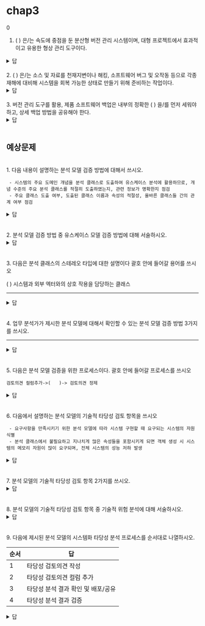 # chap3
0
<br>
1. (  ) 은/는 속도에 중점을 둔  분산형 버전 관리 시스템이며, 대형 프로젝트에서 효과적이고 유용한 형상 관리 도구이다.<br>
<details markdown="1">
<summary>답</summary>Git </details>
<br>
2. (  ) 은/는 소스 및 자료를 천재지변이나 해킹, 소프트웨어 버그 및 오작동 등으로 각종 재해에 대비해 시스템을 회복 가능한 상태로 만들기 위해 준비하는 작업이다.<br>
<details markdown="1">
<summary>답</summary>백업 </details>
<br>
3. 버전 관리 도구를 활용, 제품 소프트웨어 백업은 내부의 정확한 (  ) 을/를 먼저 세워야 하고, 상세 백업 방법을 공유해야 한다.<br>
<details markdown="1">
<summary>답</summary>백업 정책 </details>

<br>

## 예상문제

<br>
1. 다음 내용이 설명하는 분석 모델 검증 방법에 대해서 쓰시오.

```
 - 시스템의 주요 도메인 개념을 분석 클래스로 도출하여 유스케이스 분석에 활용하므로, 개념 수준의 주요 분석 클래스를 적절히 도출하였는지, 관련 정보가 명확한지 점검
 - 주요 클래스 도출 여부, 도출된 클래스 이름과 속성의 적절성, 올바른 클래스들 간의 관계 여부 점검
```

<details markdown="1">
<summary>답</summary>

------------------------------

개념 수준의 분석 클래스 검증 방법

------------------------------
</details>

<br>
<br>
2. 분석 모델 검증 방법 중 유스케이스 모델 검증 방법에 대해 서술하시오.

<details markdown="1">
<summary>답</summary>

------------------------------

유스케이스 모델 검증 방법은 시스템 기능에 대한 유스케이스 모형 상세화 수준 및 적정성 검증을 위해 액터, 유스케이스, 유스케이스 명세서를 점검하는 기법이다.

------------------------------
</details>

<br>
<br>
3. 다음은 분석 클래스의 스테레오 타입에 대한 설명이다 괄호 안에 들어갈 용어를 쓰시오

 ( ) 시스템과 외부 엑터와의 상호 작용을 담당하는 클래스

---------------------------

<details markdown="1">
<summary>답</summary>

------------------------------

경계

------------------------------
</details>

<br>
<br>
4. 업무 분석가가 제시한 분석 모델에 대해서 확인할 수 있는 분석 모델 검증 방법 3가지를 쓰시오.

---------------------------

<details markdown="1">
<summary>답</summary>

------------------------------

유스케이스 모델 검증 , 개념 수준의 분석 클래스 검증, 분석 클래스 검증

------------------------------
</details>

<br>
<br>
5. 다음은 분석 모델 검증을 위한 프로세스이다. 괄호 안에 들어갈 프로세스를 쓰시오

```
검토의견 컬럼추가->(   )-> 검토의견 정제
```

<details markdown="1">
<summary>답</summary>

------------------------------

검토의견 작성

------------------------------
</details>

<br>
<br>
6. 다음에서 설명하는 분석 모델의 기술적 타당성 검토 항목을 쓰시오

```
 - 요구사항을 만족시키기 위한 분석 모델에 따라 시스템 구현할 때 요구되는 시스템의 자원 식별
 - 분석 클래스에서 불필요하고 지나치게 많은 속성들을 포함시키게 되면 객체 생성 시 시스템의 메모리 자원이 많이 요구되며, 전체 시스템의 성능 저하 발생
```

<details markdown="1">
<summary>답</summary>

------------------------------

성능 및 용량 산정의 적정성

------------------------------
</details>

<br>
<br>
7. 분석 모델의 기술적 타당성 검토 항목 2가지를 쓰시오.

<details markdown="1">
<summary>답</summary>

------------------------------

성능 및 용량 산정의 적정성, 시스템 간 상호 운용성, IT 시장 성숙도 및 트렌드 부합성, 기술적 위험 분석

------------------------------
</details>

<br>
<br>
8. 분석 모델의 기술적 타당성 검토 항목 중 기술적 위험 분석에 대해 서술하시오.

<details markdown="1">
<summary>답</summary>

------------------------------

분석 모델이 시스템의 기술 구조, 프레임 워크, 사용되는 하드웨어 및 소프트웨어와 부합되는지 확인하는 기법이다.

------------------------------
</details>

<br>
<br>
9. 다음에 제시된 분석 모델의 시스템화 타당성 분석 프로세스를 순서대로 나열하시오. 


| 순서 | 답|
|--------|-------------|
| 1 | 타당성 검토의견 작성|
| 2 | 타당성 검토의견 컬럼 추가|
| 3 | 타당성 분석 결과 확인 및 배포/공유 |
| 4 | 타당성 분석 결과 검증 |



<details markdown="1">
<summary>답</summary>

------------------------------

2->1->4->3

------------------------------
</details>
